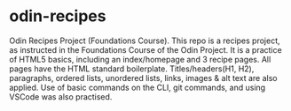 # odin-recipes
Odin Recipes Project (Foundations Course).
This repo is a recipes project, as instructed in the Foundations Course of the Odin Project.
It is a practice of HTML5 basics, including an index/homepage and 3 recipe pages. All pages
have the HTML standard boilerplate. Titles/headers(H1, H2), paragraphs, ordered
lists, unordered lists, links, images & alt text are also applied. Use of basic commands on the CLI, git commands, and using VSCode was also practised. 
